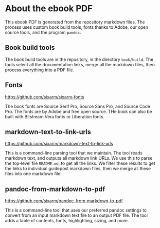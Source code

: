 # About the ebook PDF

This ebook PDF is generated from the repository markdown files. The process uses custom book build tools, fonts thanks to Adobe, our open source tools, and the program `pandoc`.


## Book build tools

The book build tools are in the repository, in the directory `book/build`. The tools select all the documentation links, merge all the markdown files, then process everything into a PDF file.


## Fonts

<https://github.com/sixarm/sixarm-fonts>

The book fonts are Source Serif Pro, Source Sans Pro, and Source Code Pro. The fonts are by Adobe and free open source. THe book can also be built with Bitstream Vera fonts or Liberation fonts.


## markdown-text-to-link-urls

<https://github.com/sixarm/markdown-text-to-link-urls>

This is a command-line parsing tool that we maintain. The tool reads markdown text, and outputs all markdown link URLs. We use this to parse the top-level file `README.md`, to get all the links. We filter these results to get the links to individual guidepost markdown files, then we merge all these files into one markdown file.


## pandoc-from-markdown-to-pdf

<https://github.com/sixarm/pandoc-from-markdown-to-pdf>

This is a command-line tool that uses our preferred pandoc settings to convert from an input markdown text file to an output PDF file. The tool adds a table of contents, fonts, highlighting, sizing, and more.
